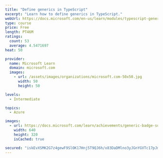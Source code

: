 ```yaml
---
title: "Define generics in TypeScript"
excerpt: "Learn how to define generics in TypeScript."
webUrl: https://docs.microsoft.com/en-us/learn/modules/typescript-generics/
type: course
price: Free
length: PT46M
ratings:
  count: 53
  average: 4.5471697
heat: 50

provider:
  name: Microsoft Learn
  domain: microsoft.com
  images:
    - url: /assets/images/organizations/microsoft.com-50x50.jpg
      width: 50
      height: 50

levels:
  - Intermediate

topics:
  - Azure

images:
  - url: https://docs.microsoft.com/learn/achievements/generic-badge-social.png
    width: 640
    height: 320
    isCached: true

secured: "iskEvXSMK2G7z4gewF9SlOK17Hnj5T9QJ6h/x83DaDMlno3yJGnYGVTc17pJmxrwi4/K9S4UUQx/RcjBROD9wOymd3HuBSSPfn/NRNOhcFkSiuJfYsXJzZPPItX9ccMu1GDWVuEERlaYOqS+AQ83kE8GWkPhIP1bQsrOklPxkcpj31ISCyN73LYxtBskyUMgPgCAR7AbOvVwbP4PFpEeZXFb3ZJqkXr2uVDqMhX+QE9U9OLLZtM5gRLl+WVuj6gjjv/pwr8TUyoSCkaqEex3P9OwiEx/VuDnApwS7udgfqBXcJv1hnrmQ+42cApQsCs5mhosjbVLVngCN407YYqjm0Sdoph1gZU8lOpA2qUG6FTT6d1rY2riWE8I4Hw9qFGgmR4NBnB/RNlQEHcCj0td6Snb0d657Hpj7mjlnNKVjr4=;rd26mwUDf/oSpJ0Vnnv03w=="
---
```


